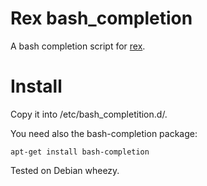 Rex bash_completion
========

A bash completion script for [rex](https://github.com/RexOps/Rex).

Install
=======

Copy it into /etc/bash_completition.d/.

You need also the bash-completion package:

    apt-get install bash-completion

Tested on Debian wheezy.

